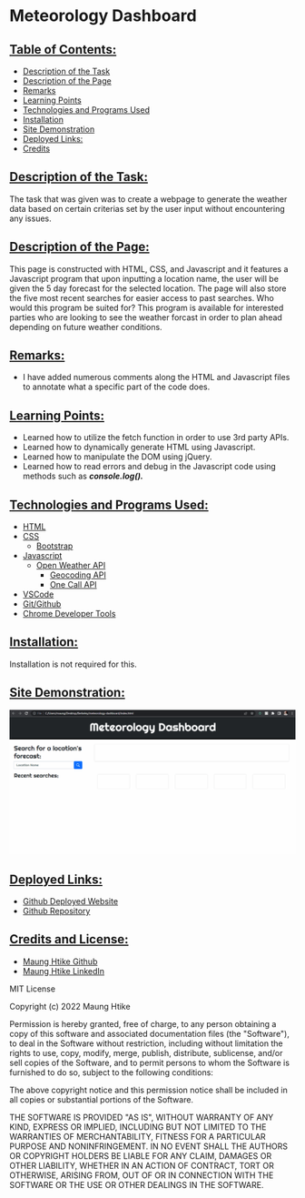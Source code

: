# Meteorology Dashboard

## <ins> Table of Contents: </ins>

- [Description of the Task](#description-of-the-task)
- [Description of the Page](#description-of-the-page)
- [Remarks](#remarks)
- [Learning Points](#learning-points)
- [Technologies and Programs Used](#technologies-and-programs-used)
- [Installation](#installation)
- [Site Demonstration](#site-demonstration)
- [Deployed Links:](#deployed-links)
- [Credits](#credits)


## <ins> Description of the Task: </ins>

The task that was given was to create a webpage to generate the weather data based on certain criterias set by the user input without encountering any issues.  

## <ins> Description of the Page: </ins>

This page is constructed with HTML, CSS, and Javascript and it features a Javascript program that upon inputting a location name, the user will be given the 5 day forecast for the selected location. The page will also store the five most recent searches for easier access to past searches. Who would this program be suited for? This program is available for interested parties who are looking to see the weather forcast in order to plan ahead depending on future weather conditions. 

## <ins> Remarks: </ins>

- I have added numerous comments along the HTML and Javascript files to annotate what a specific part of the code does.

## <ins> Learning Points: </ins>

- Learned how to utilize the fetch function in order to use 3rd party APIs.
- Learned how to dynamically generate HTML using Javascript.
- Learned how to manipulate the DOM using jQuery.
- Learned how to read errors and debug in the Javascript code using methods such as ***console.log().***

## <ins> Technologies and Programs Used: </ins>

- [HTML](https://developer.mozilla.org/en-US/docs/Web/HTML)
- [CSS](https://developer.mozilla.org/en-US/docs/Web/CSS)
    - [Bootstrap](https://getbootstrap.com/)
- [Javascript](https://developer.mozilla.org/en-US/docs/Web/JavaScript)
    - [Open Weather API](https://openweathermap.org/api)
        - [Geocoding API](https://openweathermap.org/api/geocoding-api)
        - [One Call API](https://openweathermap.org/api/one-call-api)
- [VSCode](https://code.visualstudio.com/)
- [Git/Github](https://github.com/)
- [Chrome Developer Tools](https://developer.chrome.com/docs/devtools/)

## <ins> Installation: </ins>

Installation is not required for this.

## <ins> Site Demonstration: </ins>

![Site Demonstration](./assets/site%20demonstration/site-demonstration.gif)

## <ins> Deployed Links: </ins>

- [Github Deployed Website](https://sfzmango.github.io/meteorology-dashboard/)
- [Github Repository](https://github.com/Sfzmango/meteorology-dashboard)

## <ins> Credits and License: </ins>

- [Maung Htike Github](https://github.com/Sfzmango)
- [Maung Htike LinkedIn](https://www.linkedin.com/in/maung-htike-482b4b143)

MIT License

Copyright (c) 2022 Maung Htike

Permission is hereby granted, free of charge, to any person obtaining a copy
of this software and associated documentation files (the "Software"), to deal
in the Software without restriction, including without limitation the rights
to use, copy, modify, merge, publish, distribute, sublicense, and/or sell
copies of the Software, and to permit persons to whom the Software is
furnished to do so, subject to the following conditions:

The above copyright notice and this permission notice shall be included in all
copies or substantial portions of the Software.

THE SOFTWARE IS PROVIDED "AS IS", WITHOUT WARRANTY OF ANY KIND, EXPRESS OR
IMPLIED, INCLUDING BUT NOT LIMITED TO THE WARRANTIES OF MERCHANTABILITY,
FITNESS FOR A PARTICULAR PURPOSE AND NONINFRINGEMENT. IN NO EVENT SHALL THE
AUTHORS OR COPYRIGHT HOLDERS BE LIABLE FOR ANY CLAIM, DAMAGES OR OTHER
LIABILITY, WHETHER IN AN ACTION OF CONTRACT, TORT OR OTHERWISE, ARISING FROM,
OUT OF OR IN CONNECTION WITH THE SOFTWARE OR THE USE OR OTHER DEALINGS IN THE
SOFTWARE.
